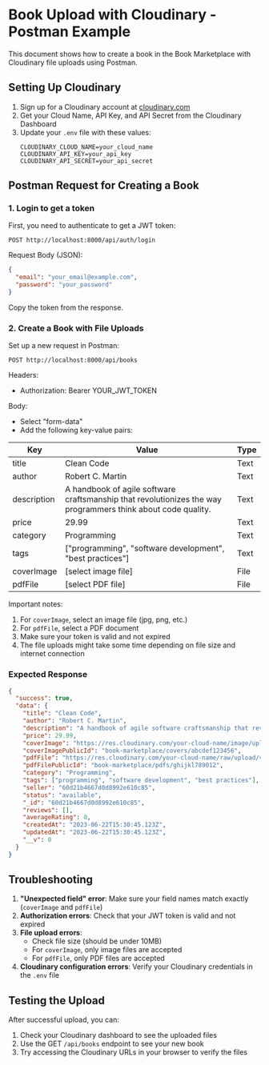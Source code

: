 # Book Upload with Cloudinary - Postman Example

This document shows how to create a book in the Book Marketplace with Cloudinary file uploads using Postman.

## Setting Up Cloudinary

1. Sign up for a Cloudinary account at [cloudinary.com](https://cloudinary.com/)
2. Get your Cloud Name, API Key, and API Secret from the Cloudinary Dashboard
3. Update your `.env` file with these values:
   ```
   CLOUDINARY_CLOUD_NAME=your_cloud_name
   CLOUDINARY_API_KEY=your_api_key
   CLOUDINARY_API_SECRET=your_api_secret
   ```

## Postman Request for Creating a Book

### 1. Login to get a token

First, you need to authenticate to get a JWT token:

```
POST http://localhost:8000/api/auth/login
```

Request Body (JSON):
```json
{
  "email": "your_email@example.com",
  "password": "your_password"
}
```

Copy the token from the response.

### 2. Create a Book with File Uploads

Set up a new request in Postman:

```
POST http://localhost:8000/api/books
```

Headers:
- Authorization: Bearer YOUR_JWT_TOKEN

Body:
- Select "form-data"
- Add the following key-value pairs:

| Key | Value | Type |
|-----|-------|------|
| title | Clean Code | Text |
| author | Robert C. Martin | Text |
| description | A handbook of agile software craftsmanship that revolutionizes the way programmers think about code quality. | Text |
| price | 29.99 | Text |
| category | Programming | Text |
| tags | ["programming", "software development", "best practices"] | Text |
| coverImage | [select image file] | File |
| pdfFile | [select PDF file] | File |

Important notes:
1. For `coverImage`, select an image file (jpg, png, etc.)
2. For `pdfFile`, select a PDF document
3. Make sure your token is valid and not expired
4. The file uploads might take some time depending on file size and internet connection

### Expected Response

```json
{
  "success": true,
  "data": {
    "title": "Clean Code",
    "author": "Robert C. Martin",
    "description": "A handbook of agile software craftsmanship that revolutionizes the way programmers think about code quality.",
    "price": 29.99,
    "coverImage": "https://res.cloudinary.com/your-cloud-name/image/upload/v1234567890/book-marketplace/covers/abcdef123456.jpg",
    "coverImagePublicId": "book-marketplace/covers/abcdef123456",
    "pdfFile": "https://res.cloudinary.com/your-cloud-name/raw/upload/v1234567890/book-marketplace/pdfs/ghijkl789012.pdf",
    "pdfFilePublicId": "book-marketplace/pdfs/ghijkl789012",
    "category": "Programming",
    "tags": ["programming", "software development", "best practices"],
    "seller": "60d21b4667d0d8992e610c85",
    "status": "available",
    "_id": "60d21b4667d0d8992e610c85",
    "reviews": [],
    "averageRating": 0,
    "createdAt": "2023-06-22T15:30:45.123Z",
    "updatedAt": "2023-06-22T15:30:45.123Z",
    "__v": 0
  }
}
```

## Troubleshooting

1. **"Unexpected field" error**: Make sure your field names match exactly (`coverImage` and `pdfFile`)
2. **Authorization errors**: Check that your JWT token is valid and not expired
3. **File upload errors**: 
   - Check file size (should be under 10MB)
   - For `coverImage`, only image files are accepted
   - For `pdfFile`, only PDF files are accepted
4. **Cloudinary configuration errors**: Verify your Cloudinary credentials in the `.env` file

## Testing the Upload

After successful upload, you can:
1. Check your Cloudinary dashboard to see the uploaded files
2. Use the GET `/api/books` endpoint to see your new book
3. Try accessing the Cloudinary URLs in your browser to verify the files 